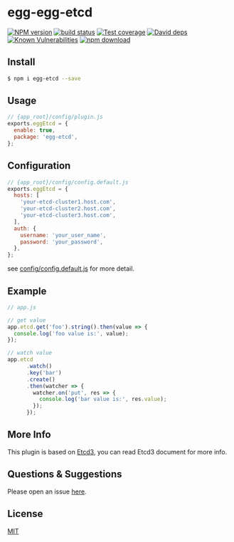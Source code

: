 # egg-egg-etcd

[![NPM version][npm-image]][npm-url]
[![build status][travis-image]][travis-url]
[![Test coverage][codecov-image]][codecov-url]
[![David deps][david-image]][david-url]
[![Known Vulnerabilities][snyk-image]][snyk-url]
[![npm download][download-image]][download-url]

[npm-image]: https://img.shields.io/npm/v/egg-egg-etcd.svg?style=flat-square
[npm-url]: https://npmjs.org/package/egg-egg-etcd
[travis-image]: https://img.shields.io/travis/eggjs/egg-egg-etcd.svg?style=flat-square
[travis-url]: https://travis-ci.org/eggjs/egg-egg-etcd
[codecov-image]: https://img.shields.io/codecov/c/github/eggjs/egg-egg-etcd.svg?style=flat-square
[codecov-url]: https://codecov.io/github/eggjs/egg-egg-etcd?branch=master
[david-image]: https://img.shields.io/david/eggjs/egg-egg-etcd.svg?style=flat-square
[david-url]: https://david-dm.org/eggjs/egg-egg-etcd
[snyk-image]: https://snyk.io/test/npm/egg-egg-etcd/badge.svg?style=flat-square
[snyk-url]: https://snyk.io/test/npm/egg-egg-etcd
[download-image]: https://img.shields.io/npm/dm/egg-egg-etcd.svg?style=flat-square
[download-url]: https://npmjs.org/package/egg-egg-etcd

<!--
Description here.
-->

## Install

```bash
$ npm i egg-etcd --save
```

## Usage

```js
// {app_root}/config/plugin.js
exports.eggEtcd = {
  enable: true,
  package: 'egg-etcd',
};
```

## Configuration

```js
// {app_root}/config/config.default.js
exports.eggEtcd = {
  hosts: [
    'your-etcd-cluster1.host.com',
    'your-etcd-cluster2.host.com',
    'your-etcd-cluster3.host.com',
  ],
  auth: {
    username: 'your_user_name',
    password: 'your_password',
  },
};
```

see [config/config.default.js](config/config.default.js) for more detail.

## Example

```javascript
// app.js

// get value
app.etcd.get('foo').string().then(value => {
  console.log('foo value is:', value);
});

// watch value
app.etcd
      .watch()
      .key('bar')
      .create()
      .then(watcher => {
        watcher.on('put', res => {
          console.log('bar value is:', res.value);
        });
      });
```

## More Info
This plugin is based on [Etcd3](https://mixer.github.io/etcd3/classes/index_.etcd3.html), you can read Etcd3 document for more info.

## Questions & Suggestions

Please open an issue [here](https://github.com/eggjs/egg/issues).

## License

[MIT](LICENSE)
